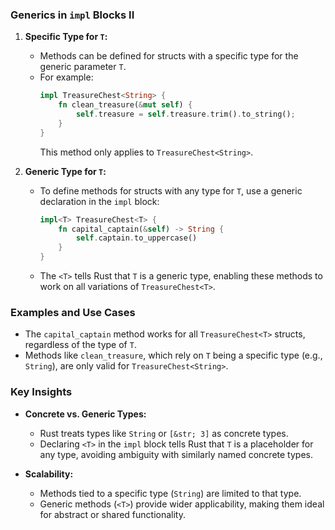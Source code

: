 
### Generics in `impl` Blocks II

1. **Specific Type for `T`:**
   - Methods can be defined for structs with a specific type for the generic parameter `T`.
   - For example:
     ```rust
     impl TreasureChest<String> {
         fn clean_treasure(&mut self) {
             self.treasure = self.treasure.trim().to_string();
         }
     }
     ```
     This method only applies to `TreasureChest<String>`.

2. **Generic Type for `T`:**
   - To define methods for structs with any type for `T`, use a generic declaration in the `impl` block:
     ```rust
     impl<T> TreasureChest<T> {
         fn capital_captain(&self) -> String {
             self.captain.to_uppercase()
         }
     }
     ```
   - The `<T>` tells Rust that `T` is a generic type, enabling these methods to work on all variations of `TreasureChest<T>`.

### Examples and Use Cases
- The `capital_captain` method works for all `TreasureChest<T>` structs, regardless of the type of `T`.
- Methods like `clean_treasure`, which rely on `T` being a specific type (e.g., `String`), are only valid for `TreasureChest<String>`.

### Key Insights
- **Concrete vs. Generic Types:**
  - Rust treats types like `String` or `[&str; 3]` as concrete types.
  - Declaring `<T>` in the `impl` block tells Rust that `T` is a placeholder for any type, avoiding ambiguity with similarly named concrete types.
  
- **Scalability:**
  - Methods tied to a specific type (`String`) are limited to that type.
  - Generic methods (`<T>`) provide wider applicability, making them ideal for abstract or shared functionality.

